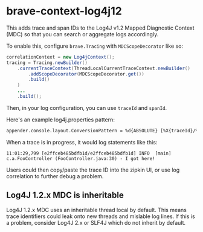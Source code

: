 # brave-context-log4j12
This adds trace and span IDs to the Log4J v1.2 Mapped Diagnostic Context (MDC) so that you
can search or aggregate logs accordingly.

To enable this, configure `brave.Tracing` with `MDCScopeDecorator` like so:

```java
correlationContext = new Log4jContext();
tracing = Tracing.newBuilder()
    .currentTraceContext(ThreadLocalCurrentTraceContext.newBuilder()
        .addScopeDecorator(MDCScopeDecorator.get())
        .build()
    )
    ...
    .build();
```

Then, in your log configuration, you can use `traceId` and `spanId`.

Here's an example log4j.properties pattern:

```xml
appender.console.layout.ConversionPattern = %d{ABSOLUTE} [%X{traceId}/%X{spanId}] %-5p [%t] %C{2} (%F:%L) - %m%n
```

When a trace is in progress, it would log statements like this:
```
11:01:29,799 [e2ffceb485bdfb1d/e2ffceb485bdfb1d] INFO  [main] c.a.FooController (FooController.java:30) - I got here!
```

Users could then copy/paste the trace ID into the zipkin UI, or use log
correlation to further debug a problem.

## Log4J 1.2.x MDC is inheritable

Log4J 1.2.x MDC uses an inheritable thread local by default. This means
trace identifiers could leak onto new threads and mislable log lines. If
this is a problem, consider Log4J 2.x or SLF4J which do not inherit by
default.
